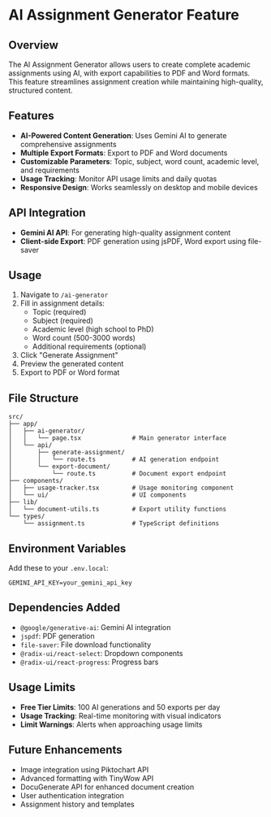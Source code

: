 # AI Assignment Generator Feature

## Overview
The AI Assignment Generator allows users to create complete academic assignments using AI, with export capabilities to PDF and Word formats. This feature streamlines assignment creation while maintaining high-quality, structured content.

## Features
- **AI-Powered Content Generation**: Uses Gemini AI to generate comprehensive assignments
- **Multiple Export Formats**: Export to PDF and Word documents
- **Customizable Parameters**: Topic, subject, word count, academic level, and requirements
- **Usage Tracking**: Monitor API usage limits and daily quotas
- **Responsive Design**: Works seamlessly on desktop and mobile devices

## API Integration
- **Gemini AI API**: For generating high-quality assignment content
- **Client-side Export**: PDF generation using jsPDF, Word export using file-saver

## Usage
1. Navigate to `/ai-generator`
2. Fill in assignment details:
   - Topic (required)
   - Subject (required)
   - Academic level (high school to PhD)
   - Word count (500-3000 words)
   - Additional requirements (optional)
3. Click "Generate Assignment"
4. Preview the generated content
5. Export to PDF or Word format

## File Structure
```
src/
├── app/
│   ├── ai-generator/
│   │   └── page.tsx              # Main generator interface
│   └── api/
│       ├── generate-assignment/
│       │   └── route.ts          # AI generation endpoint
│       └── export-document/
│           └── route.ts          # Document export endpoint
├── components/
│   ├── usage-tracker.tsx         # Usage monitoring component
│   └── ui/                       # UI components
├── lib/
│   └── document-utils.ts         # Export utility functions
└── types/
    └── assignment.ts             # TypeScript definitions
```

## Environment Variables
Add these to your `.env.local`:
```env
GEMINI_API_KEY=your_gemini_api_key
```

## Dependencies Added
- `@google/generative-ai`: Gemini AI integration
- `jspdf`: PDF generation
- `file-saver`: File download functionality
- `@radix-ui/react-select`: Dropdown components
- `@radix-ui/react-progress`: Progress bars

## Usage Limits
- **Free Tier Limits**: 100 AI generations and 50 exports per day
- **Usage Tracking**: Real-time monitoring with visual indicators
- **Limit Warnings**: Alerts when approaching usage limits

## Future Enhancements
- Image integration using Piktochart API
- Advanced formatting with TinyWow API
- DocuGenerate API for enhanced document creation
- User authentication integration
- Assignment history and templates